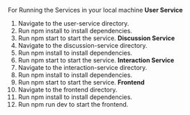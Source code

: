 For Running the Services in your local machine
**User Service**
  1. Navigate to the user-service directory.
  2. Run npm install to install dependencies.
  3. Run npm start to start the service.
**Discussion Service**
  1. Navigate to the discussion-service directory.
  2. Run npm install to install dependencies.
  3. Run npm start to start the service.
**Interaction Service**
  1. Navigate to the interaction-service directory.
  2. Run npm install to install dependencies.
  3. Run npm start to start the service.
**Frontend**
  1. Navigate to the frontend directory.
  2. Run npm install to install dependencies.
  3. Run npm run dev to start the frontend.
